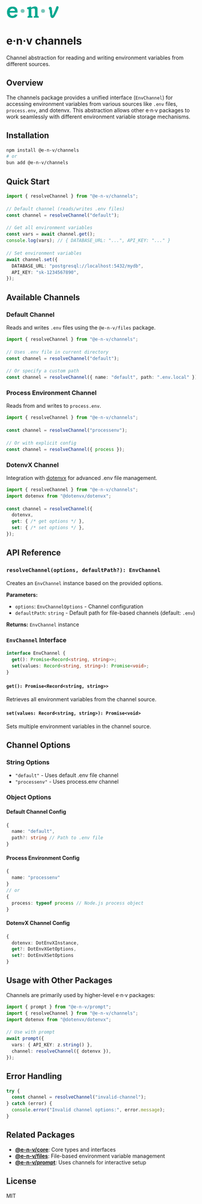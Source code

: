 <!-- markdownlint-disable-next-line -->
<img src="../../assets/env4.png" alt="e-n-v Logo" height="35"/>

# e·n·v channels

Channel abstraction for reading and writing environment variables from different sources.

## Overview

The channels package provides a unified interface (`EnvChannel`) for accessing environment variables from various sources like `.env` files, `process.env`, and dotenvx. This abstraction allows other e·n·v packages to work seamlessly with different environment variable storage mechanisms.

## Installation

```bash
npm install @e-n-v/channels
# or
bun add @e-n-v/channels
```

## Quick Start

```typescript
import { resolveChannel } from "@e-n-v/channels";

// Default channel (reads/writes .env files)
const channel = resolveChannel("default");

// Get all environment variables
const vars = await channel.get();
console.log(vars); // { DATABASE_URL: "...", API_KEY: "..." }

// Set environment variables
await channel.set({
  DATABASE_URL: "postgresql://localhost:5432/mydb",
  API_KEY: "sk-1234567890",
});
```

## Available Channels

### Default Channel

Reads and writes `.env` files using the `@e-n-v/files` package.

```typescript
import { resolveChannel } from "@e-n-v/channels";

// Uses .env file in current directory
const channel = resolveChannel("default");

// Or specify a custom path
const channel = resolveChannel({ name: "default", path: ".env.local" });
```

### Process Environment Channel

Reads from and writes to `process.env`.

```typescript
import { resolveChannel } from "@e-n-v/channels";

const channel = resolveChannel("processenv");

// Or with explicit config
const channel = resolveChannel({ process });
```

### DotenvX Channel

Integration with [dotenvx](https://www.npmjs.com/package/@dotenvx/dotenvx) for advanced .env file management.

```typescript
import { resolveChannel } from "@e-n-v/channels";
import dotenvx from "@dotenvx/dotenvx";

const channel = resolveChannel({
  dotenvx,
  get: { /* get options */ },
  set: { /* set options */ },
});
```

## API Reference

### `resolveChannel(options, defaultPath?): EnvChannel`

Creates an `EnvChannel` instance based on the provided options.

**Parameters:**

- `options`: `EnvChannelOptions` - Channel configuration
- `defaultPath`: `string` - Default path for file-based channels (default: `.env`)

**Returns:** `EnvChannel` instance

### `EnvChannel` Interface

```typescript
interface EnvChannel {
  get(): Promise<Record<string, string>>;
  set(values: Record<string, string>): Promise<void>;
}
```

#### `get(): Promise<Record<string, string>>`

Retrieves all environment variables from the channel source.

#### `set(values: Record<string, string>): Promise<void>`

Sets multiple environment variables in the channel source.

## Channel Options

### String Options

- `"default"` - Uses default .env file channel
- `"processenv"` - Uses process.env channel

### Object Options

#### Default Channel Config

```typescript
{
  name: "default",
  path?: string // Path to .env file
}
```

#### Process Environment Config

```typescript
{
  name: "processenv"
}
// or
{
  process: typeof process // Node.js process object
}
```

#### DotenvX Channel Config

```typescript
{
  dotenvx: DotEnvXInstance,
  get?: DotEnvXGetOptions,
  set?: DotEnvXSetOptions
}
```

## Usage with Other Packages

Channels are primarily used by higher-level e·n·v packages:

```typescript
import { prompt } from "@e-n-v/prompt";
import { resolveChannel } from "@e-n-v/channels";
import dotenvx from "@dotenvx/dotenvx";

// Use with prompt
await prompt({
  vars: { API_KEY: z.string() },
  channel: resolveChannel({ dotenvx }),
});
```

## Error Handling

```typescript
try {
  const channel = resolveChannel("invalid-channel");
} catch (error) {
  console.error("Invalid channel options:", error.message);
}
```

## Related Packages

- **[@e-n-v/core](../core)**: Core types and interfaces
- **[@e-n-v/files](../files)**: File-based environment variable management
- **[@e-n-v/prompt](../prompt)**: Uses channels for interactive setup

## License

MIT
